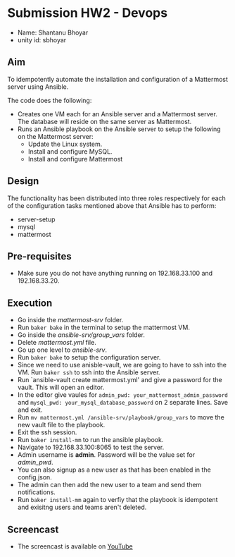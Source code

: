 # Submission HW2 - Devops

* Name: Shantanu Bhoyar
* unity id: sbhoyar

## Aim

To idempotently automate the installation and configuration of a Mattermost server using Ansible.

The code does the following: 

* Creates one VM each for an Ansible server and a Mattermost server. The database will reside on the same server as Mattermost.
* Runs an Ansible playbook on the Ansible server to setup the following on the Mattermost server:
  * Update the Linux system.
  * Install and configure MySQL.
  * Install and configure Mattermost

## Design

The functionality has been distributed into three roles respectively for each of the configuration tasks mentioned above that Ansible has to perform:

* server-setup
* mysql
* mattermost

## Pre-requisites

* Make sure you do not have anything running on 192.168.33.100 and 192.168.33.20.

## Execution

* Go inside the *mattermost-srv* folder.
* Run `baker bake` in the terminal to setup the mattermost VM.
* Go inside the *ansible-srv/group_vars* folder.
* Delete *mattermost.yml* file.
* Go up one level to *ansible-srv*.
* Run `baker bake` to setup the configuration server.
* Since we need to use anisble-vault, we are going to have to ssh into the VM. Run `baker ssh` to ssh into the Ansible server.
* Run `ansible-vault create mattermost.yml' and give a password for the vault. This will open an editor.
* In the editor give vaules for `admin_pwd: your_mattermost_admin_password` and `mysql_pwd: your_mysql_database_password` on 2 separate lines. Save and exit.
* Run `mv mattermost.yml /ansible-srv/playbook/group_vars` to move the new vault file to the playbook.
* Exit the ssh session.
* Run `baker install-mm` to run the ansible playbook.
* Navigate to 192.168.33.100:8065 to test the server.
* Admin username is **admin**. Password will be the value set for *admin_pwd*.
* You can also signup as a new user as that has been enabled in the config.json.
* The admin can then add the new user to a team and send them notifications.
* Run `baker install-mm` again to verfiy that the playbook is idempotent and exisitng users and teams aren't deleted.

## Screencast

* The screencast is available on [YouTube](https://www.youtube.com/watch?v=6P942wvwWE8&feature=youtu.be)
